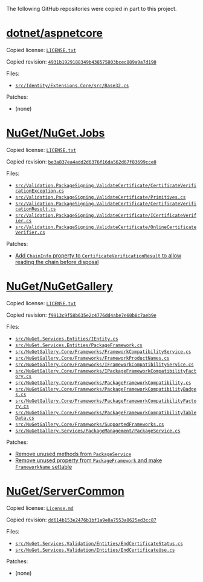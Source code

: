 ﻿The following GitHub repositories were copied in part to this project.

# [dotnet/aspnetcore](https://github.com/dotnet/aspnetcore)

Copied license: [`LICENSE.txt`](dotnet/aspnetcore/LICENSE.txt)

Copied revision: [`4931b1929188349b438575803bcec889a9a7d190`](https://github.com/dotnet/aspnetcore/tree/4931b1929188349b438575803bcec889a9a7d190)

Files:
  - [`src/Identity/Extensions.Core/src/Base32.cs`](dotnet/aspnetcore/src/Identity/Extensions.Core/src/Base32.cs)

Patches:
  - (none)

# [NuGet/NuGet.Jobs](https://github.com/NuGet/NuGet.Jobs)

Copied license: [`LICENSE.txt`](NuGet/NuGet.Jobs/LICENSE.txt)

Copied revision: [`be3a837ea4add2d6376f16da562d67f83699cce0`](https://github.com/NuGet/NuGet.Jobs/tree/be3a837ea4add2d6376f16da562d67f83699cce0)

Files:
  - [`src/Validation.PackageSigning.ValidateCertificate/CertificateVerificationException.cs`](NuGet/NuGet.Jobs/src/Validation.PackageSigning.ValidateCertificate/CertificateVerificationException.cs)
  - [`src/Validation.PackageSigning.ValidateCertificate/Primitives.cs`](NuGet/NuGet.Jobs/src/Validation.PackageSigning.ValidateCertificate/Primitives.cs)
  - [`src/Validation.PackageSigning.ValidateCertificate/CertificateVerificationResult.cs`](NuGet/NuGet.Jobs/src/Validation.PackageSigning.ValidateCertificate/CertificateVerificationResult.cs)
  - [`src/Validation.PackageSigning.ValidateCertificate/ICertificateVerifier.cs`](NuGet/NuGet.Jobs/src/Validation.PackageSigning.ValidateCertificate/ICertificateVerifier.cs)
  - [`src/Validation.PackageSigning.ValidateCertificate/OnlineCertificateVerifier.cs`](NuGet/NuGet.Jobs/src/Validation.PackageSigning.ValidateCertificate/OnlineCertificateVerifier.cs)

Patches:
  - [Add `ChainInfo` property to `CertificateVerificationResult` to allow reading the chain before disposal](0002-Add-chain-info-property-to-CertificateVerificationResult.patch)

# [NuGet/NuGetGallery](https://github.com/NuGet/NuGetGallery)

Copied license: [`LICENSE.txt`](NuGet/NuGetGallery/LICENSE.txt)

Copied revision: [`f9913c9f58b635e2c4776dd4abe7e60b8c7aeb9e`](https://github.com/NuGet/NuGetGallery/tree/f9913c9f58b635e2c4776dd4abe7e60b8c7aeb9e)

Files:
  - [`src/NuGet.Services.Entities/IEntity.cs`](NuGet/NuGetGallery/src/NuGet.Services.Entities/IEntity.cs)
  - [`src/NuGet.Services.Entities/PackageFramework.cs`](NuGet/NuGetGallery/src/NuGet.Services.Entities/PackageFramework.cs)
  - [`src/NuGetGallery.Core/Frameworks/FrameworkCompatibilityService.cs`](NuGet/NuGetGallery/src/NuGetGallery.Core/Frameworks/FrameworkCompatibilityService.cs)
  - [`src/NuGetGallery.Core/Frameworks/FrameworkProductNames.cs`](NuGet/NuGetGallery/src/NuGetGallery.Core/Frameworks/FrameworkProductNames.cs)
  - [`src/NuGetGallery.Core/Frameworks/IFrameworkCompatibilityService.cs`](NuGet/NuGetGallery/src/NuGetGallery.Core/Frameworks/IFrameworkCompatibilityService.cs)
  - [`src/NuGetGallery.Core/Frameworks/IPackageFrameworkCompatibilityFactory.cs`](NuGet/NuGetGallery/src/NuGetGallery.Core/Frameworks/IPackageFrameworkCompatibilityFactory.cs)
  - [`src/NuGetGallery.Core/Frameworks/PackageFrameworkCompatibility.cs`](NuGet/NuGetGallery/src/NuGetGallery.Core/Frameworks/PackageFrameworkCompatibility.cs)
  - [`src/NuGetGallery.Core/Frameworks/PackageFrameworkCompatibilityBadges.cs`](NuGet/NuGetGallery/src/NuGetGallery.Core/Frameworks/PackageFrameworkCompatibilityBadges.cs)
  - [`src/NuGetGallery.Core/Frameworks/PackageFrameworkCompatibilityFactory.cs`](NuGet/NuGetGallery/src/NuGetGallery.Core/Frameworks/PackageFrameworkCompatibilityFactory.cs)
  - [`src/NuGetGallery.Core/Frameworks/PackageFrameworkCompatibilityTableData.cs`](NuGet/NuGetGallery/src/NuGetGallery.Core/Frameworks/PackageFrameworkCompatibilityTableData.cs)
  - [`src/NuGetGallery.Core/Frameworks/SupportedFrameworks.cs`](NuGet/NuGetGallery/src/NuGetGallery.Core/Frameworks/SupportedFrameworks.cs)
  - [`src/NuGetGallery.Services/PackageManagement/PackageService.cs`](NuGet/NuGetGallery/src/NuGetGallery.Services/PackageManagement/PackageService.cs)

Patches:
  - [Remove unused methods from `PackageService`](0001-Remove-unused-methods-from-PackageService.patch)
  - [Remove unused property from `PackageFramework` and make `FrameworkName` settable](0003-Remove-unused-property-and-make-framework-name-setta.patch)

# [NuGet/ServerCommon](https://github.com/NuGet/ServerCommon)

Copied license: [`License.md`](NuGet/ServerCommon/License.md)

Copied revision: [`dd614b153e2476b1bf1a9e8a7553a8625ed3cc87`](https://github.com/NuGet/ServerCommon/tree/dd614b153e2476b1bf1a9e8a7553a8625ed3cc87)

Files:
  - [`src/NuGet.Services.Validation/Entities/EndCertificateStatus.cs`](NuGet/ServerCommon/src/NuGet.Services.Validation/Entities/EndCertificateStatus.cs)
  - [`src/NuGet.Services.Validation/Entities/EndCertificateUse.cs`](NuGet/ServerCommon/src/NuGet.Services.Validation/Entities/EndCertificateUse.cs)

Patches:
  - (none)

